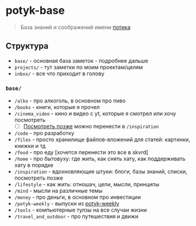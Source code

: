 # potyk-base

> База знаний и соображений имени [потика](https://t.me/potykion)

## Структура

- `base/` - основная база заметок - подробнее дальше
- `projects/` - тут заметки по моим проектам/целям
-  `inbox/` - все что приходит в голову

### `base/`

- `/alko` - про алкоголь, в основном про пиво
- `/books` - книги, которые я прочел
- `/cinema_video` - кино и видео с yt, которые я смотрел или хочу посмотреть 
	- [ ] [Посмотреть позже](Посмотреть%20позже.md) можно перенести в `/inspiration`
- `/code` - про разработку
- `/files` - просто хранилище файлов-вложений для статей: картинки, книжки и тд
- `/food` - про еду [хочется перенести это все в skvrd]
- `/home` - про бытовуху: где жить, как снять хату, как поддерживать хату в порядке
- `/inspiration` - вдохновляющие штуки: блоги, базы знаний, списки, посмотреть позже
- `/lifestyle` - как жить: отношач, цели, мысли, принципы
- `/mind` - мысли на различные темы
- `/money` - про деньги, в основном про инвестиции
- `/potyk-weekly` - выпуски из [potyk-weekly](https://t.me/potyk_weekly)
- `/tools` - компьютерные тулзы на все случаи жизни
- `/travel_and_outdoor` - про путешествия и движи